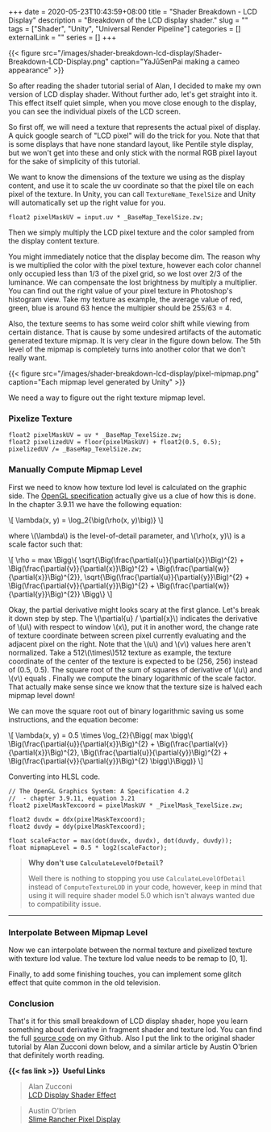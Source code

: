 +++ 
date = 2020-05-23T10:43:59+08:00
title = "Shader Breakdown - LCD Display"
description = "Breakdown of the LCD display shader."
slug = "" 
tags = ["Shader", "Unity", "Universal Render Pipeline"]
categories = []
externalLink = ""
series = []
+++

{{< figure src="/images/shader-breakdown-lcd-display/Shader-Breakdown-LCD-Display.png" caption="YaJūSenPai making a cameo appearance" >}}

So after reading the shader tutorial serial of Alan, I decided to make my own version of LCD display shader. Without further ado, let's get straight into it. This effect itself quiet simple, when you move close enough to the display, you can see the individual pixels of the LCD screen.

So first off, we will need a texture that represents the actual pixel of display. A quick google search of "LCD pixel" will do the trick for you. Note that that is some displays that have none standard layout, like Pentile style display, but we won't get into these and only stick with the normal RGB pixel layout for the sake of simplicity of this tutorial.

We want to know the dimensions of the texture we using as the display content, and use it to scale the uv coordinate so that the pixel tile on each pixel of the texture. In Unity, you can call `TextureName_TexelSize` and Unity will automatically set up the right value for you.

``` hlsl
float2 pixelMaskUV = input.uv * _BaseMap_TexelSize.zw;
```

Then we simply multiply the LCD pixel texture and the color sampled from the display content texture.

You might immediately notice that the display become dim. The reason why is we multiplied the color with the pixel texture, however each color channel only occupied less than 1/3 of the pixel grid, so we lost over 2/3 of the luminance. We can compensate the lost brightness by multiply a multiplier. You can find out the right value of your pixel texture in Photoshop's histogram view. Take my texture as example, the average value of red, green, blue is around 63 hence the multipier should be 255/63 = 4. 

Also, the texture seems to has some weird color shift while viewing from certain distance. That is cause by some undesired artifacts of the automatic generated texture mipmap. It is very clear in the figure down below. The 5th level of the mipmap is completely turns into another color that we don't really want.

{{< figure src="/images/shader-breakdown-lcd-display/pixel-mipmap.png" caption="Each mipmap level generated by Unity" >}}

We need a way to figure out the right texture mipmap level.

### Pixelize Texture

```hlsl
float2 pixelMaskUV = uv * _BaseMap_TexelSize.zw;
float2 pixelizedUV = floor(pixelMaskUV) + float2(0.5, 0.5);
pixelizedUV /= _BaseMap_TexelSize.zw;
```

### Manually Compute Mipmap Level

First we need to know how texture lod level is calculated on the graphic side. The [OpenGL specification](https://www.khronos.org/registry/OpenGL/specs/gl/glspec42.core.pdf) actually give us a clue of how this is done. In the chapter 3.9.11 we have the following equation:

\\[
\lambda(x, y) = \log_2{\\big(\rho(x, y)\\big)}
\\]

where \\(\lambda\\) is the level-of-detail parameter, and \\(\rho(x, y)\\) is a scale factor such that:

\\[
\rho = max \\Bigg\\{ \sqrt{\\Big(\frac{\partial{u}}{\partial{x}}\\Big)^{2} + \\Big(\frac{\partial{v}}{\partial{x}}\\Big)^{2} + \\Big(\frac{\partial{w}}{\partial{x}}\\Big)^{2}}, \sqrt{\\Big(\frac{\partial{u}}{\partial{y}}\\Big)^{2} + \\Big(\frac{\partial{v}}{\partial{y}}\\Big)^{2} + \\Big(\frac{\partial{w}}{\partial{y}}\\Big)^{2}} \\Bigg\\}
\\]

Okay, the partial derivative might looks scary at the first glance. Let's break it down step by step. The \\(\partial{u} / \partial{x}\\) indicates the derivative of \\(u\\) with respect to window \\(x\\), put it in another word, the change rate of texture coordinate between screen pixel currently evaluating and the adjacent pixel on the right. Note that the \\(u\\) and \\(v\\) values here aren't normalized. Take a 512\\(\times\\)512 texture as example, the texture coordinate of the center of the texture is expected to be (256, 256) instead of (0.5, 0.5). The square root of the sum of squares of derivative of \\(u\\) and \\(v\\) equals . Finally we compute the binary logarithmic of the scale factor. That actually make sense since we know that the texture size is halved each mipmap level down!

We can move the square root out of binary logarithmic saving us some instructions, and the equation become:

\\[
\lambda(x, y) = 0.5 \times \log_{2}{\\Bigg( max \\bigg\\{ \\Big(\frac{\partial{u}}{\partial{x}}\\Big)^{2} + \\Big(\frac{\partial{v}}{\partial{x}}\\Big)^{2}, \\Big(\frac{\partial{u}}{\partial{y}}\\Big)^{2} + \\Big(\frac{\partial{v}}{\partial{y}}\\Big)^{2} \\bigg\\}\\Bigg)}
\\]

Converting into HLSL code.

```hlsl
// The OpenGL Graphics System: A Specification 4.2
//  - chapter 3.9.11, equation 3.21
float2 pixelMaskTexcoord = pixelMaskUV * _PixelMask_TexelSize.zw;

float2 duvdx = ddx(pixelMaskTexcoord);
float2 duvdy = ddy(pixelMaskTexcoord);

float scaleFactor = max(dot(duvdx, duvdx), dot(duvdy, duvdy));
float mipmapLevel = 0.5 * log2(scaleFactor);
```

> **Why don't use `CalculateLevelOfDetail`?**
>
> Well there is nothing to stopping you use `CalculateLevelOfDetail` instead of `ComputeTextureLOD` in your code, however, keep in mind that using it will require shader model 5.0 which isn't always wanted due to compatibility issue.

---

### Interpolate Between Mipmap Level

Now we can interpolate between the normal texture and pixelized texture with texture lod value. The texture lod value needs to be remap to [0, 1]. 

Finally, to add some finishing touches, you can implement some glitch effect that quite common in the old television. 

### Conclusion

That's it for this small breakdown of LCD display shader, hope you learn something about derivative in fragment shader and texture lod. You can find the full [source code](https://github.com/CJT-Jackton/URP-LCD-Dispaly-Example) on my Github. Also I put the link to the original shader tutorial by Alan Zucconi down below, and a similar article by Austin O'brien that definitely worth reading.

**{{< fas link >}}&nbsp; Useful Links**
> Alan Zucconi \
> [LCD Display Shader Effect](https://www.alanzucconi.com/2016/05/04/lcd-shader/)

> Austin O'brien \
> [Slime Rancher Pixel Display](https://www.austinobrien.me/blog/shader-study/slime-rancher-pixel-display)

